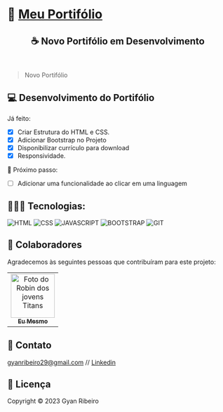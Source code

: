 ﻿# 🚀 [Meu Portifólio](https://gyanribeiro.netlify.app/)

<h2 align="center">☕ Novo Portifólio em Desenvolvimento</h2> <br>

> Novo Portifólio

## 💻 Desenvolvimento do Portifólio

Já feito:

- [x] Criar Estrutura do HTML e CSS.
- [x] Adicionar Bootstrap no Projeto
- [x] Disponibilizar currículo para download
- [x] Responsividade.

🚧 Próximo passo:

- [ ] Adicionar uma funcionalidade ao clicar em uma linguagem

## 🧑🏻‍💻 Tecnologias:

![HTML](https://img.shields.io/badge/HTML5-E34F26?style=for-the-badge&logo=html5&logoColor=white)
![CSS](https://img.shields.io/badge/CSS3-1572B6?style=for-the-badge&logo=css3&logoColor=white)
![JAVASCRIPT](https://img.shields.io/badge/JavaScript-F7DF1E?style=for-the-badge&logo=javascript&logoColor=black)
![BOOTSTRAP](https://img.shields.io/badge/Bootstrap-563D7C?style=for-the-badge&logo=bootstrap&logoColor=white)
![GIT](https://img.shields.io/badge/GIT-E44C30?style=for-the-badge&logo=git&logoColor=white)

## 🤝 Colaboradores

Agradecemos às seguintes pessoas que contribuíram para este projeto:

<table>
  <tr>
    <td align="center">
      <a href="https://github.com/GyanRibeiro">
        <img src="https://conteudo.imguol.com.br/c/parceiros/48/2021/11/24/seu-madruga-em-cena-do-chaves-1637785049183_v2_450x450.jpg" width="100px;" alt="Foto do Robin dos jovens Titans"/><br>
        <sub>
          <b>Eu Mesmo</b>
        </sub>
      </a>
    </td>
  </tr>
</table>

## 📩 Contato

gyanribeiro29@gmail.com // [Linkedin](https://www.linkedin.com/in/gyanribeiro/)

## 📝 Licença

Copyright © 2023 Gyan Ribeiro
